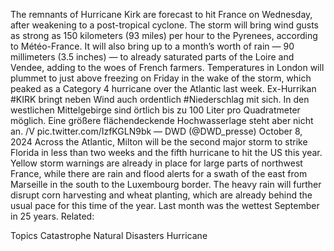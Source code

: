 The remnants of Hurricane Kirk are forecast to hit France on Wednesday, after weakening to a post-tropical cyclone.
The storm will bring wind gusts as strong as 150 kilometers (93 miles) per hour to the Pyrenees, according to Météo-France. It will also bring up to a month’s worth of rain — 90 millimeters (3.5 inches) — to already saturated parts of the Loire and Vendee, adding to the woes of French farmers.
Temperatures in London will plummet to just above freezing on Friday in the wake of the storm, which peaked as a Category 4 hurricane over the Atlantic last week.
Ex-Hurrikan #KIRK bringt neben Wind auch ordentlich #Niederschlag mit sich. In den westlichen Mittelgebirge sind örtlich bis zu 100 Liter pro Quadratmeter möglich. Eine größere flächendeckende Hochwasserlage steht aber nicht an. /V pic.twitter.com/IzfKGLN9bk
— DWD (@DWD_presse) October 8, 2024
Across the Atlantic, Milton will be the second major storm to strike Florida in less than two weeks and the fifth hurricane to hit the US this year.
Yellow storm warnings are already in place for large parts of northwest France, while there are rain and flood alerts for a swath of the east from Marseille in the south to the Luxembourg border.
The heavy rain will further disrupt corn harvesting and wheat planting, which are already behind the usual pace for this time of the year. Last month was the wettest September in 25 years.
Related:

Topics
Catastrophe
Natural Disasters
Hurricane
